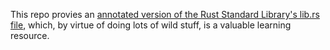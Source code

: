 This repo provies an [annotated version of the Rust Standard Library's lib.rs file](https://github.com/brson/annotated-std-rs/pull/1), which, by virtue of doing lots of wild stuff, is a valuable learning resource.
